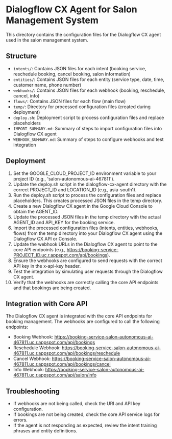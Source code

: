 # Dialogflow CX Agent for Salon Management System

This directory contains the configuration files for the Dialogflow CX agent used in the salon management system.

## Structure

- `intents/`: Contains JSON files for each intent (booking service, reschedule booking, cancel booking, salon information)
- `entities/`: Contains JSON files for each entity (service type, date, time, customer name, phone number)
- `webhooks/`: Contains JSON files for each webhook (booking, reschedule, cancel, info)
- `flows/`: Contains JSON files for each flow (main flow)
- `temp/`: Directory for processed configuration files (created during deployment)
- `deploy.sh`: Deployment script to process configuration files and replace placeholders
- `IMPORT_SUMMARY.md`: Summary of steps to import configuration files into Dialogflow CX agent
- `WEBHOOK_SUMMARY.md`: Summary of steps to configure webhooks and test integration

## Deployment

1. Set the GOOGLE_CLOUD_PROJECT_ID environment variable to your project ID (e.g., 'salon-autonomous-ai-467811').
2. Update the deploy.sh script in the dialogflow-cx-agent directory with the correct PROJECT_ID and LOCATION_ID (e.g., asia-south1).
3. Run the deploy.sh script to process the configuration files and replace placeholders. This creates processed JSON files in the temp directory.
4. Create a new Dialogflow CX agent in the Google Cloud Console to obtain the AGENT_ID.
5. Update the processed JSON files in the temp directory with the actual AGENT_ID and API_KEY for the booking service.
6. Import the processed configuration files (intents, entities, webhooks, flows) from the temp directory into your Dialogflow CX agent using the Dialogflow CX API or Console.
7. Update the webhook URLs in the Dialogflow CX agent to point to the core API endpoints (e.g., https://booking-service-PROJECT_ID.uc.r.appspot.com/api/bookings).
8. Ensure the webhooks are configured to send requests with the correct API key in the x-api-key header.
9. Test the integration by simulating user requests through the Dialogflow CX agent.
10. Verify that the webhooks are correctly calling the core API endpoints and that bookings are being created.

## Integration with Core API

The Dialogflow CX agent is integrated with the core API endpoints for booking management. The webhooks are configured to call the following endpoints:

- Booking Webhook: https://booking-service-salon-autonomous-ai-467811.uc.r.appspot.com/api/bookings
- Reschedule Webhook: https://booking-service-salon-autonomous-ai-467811.uc.r.appspot.com/api/bookings/reschedule
- Cancel Webhook: https://booking-service-salon-autonomous-ai-467811.uc.r.appspot.com/api/bookings/cancel
- Info Webhook: https://booking-service-salon-autonomous-ai-467811.uc.r.appspot.com/api/salon/info

## Troubleshooting

- If webhooks are not being called, check the URI and API key configuration.
- If bookings are not being created, check the core API service logs for errors.
- If the agent is not responding as expected, review the intent training phrases and entity definitions.

